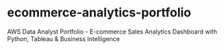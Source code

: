 # ecommerce-analytics-portfolio
AWS Data Analyst Portfolio - E-commerce Sales Analytics Dashboard with Python, Tableau &amp; Business Intelligence
